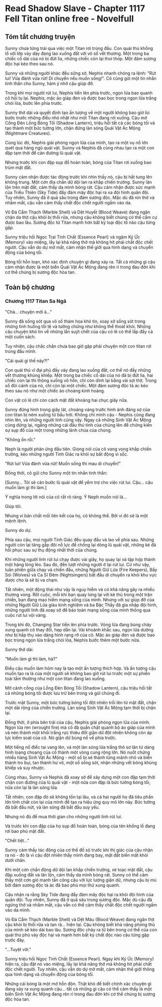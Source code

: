 # Read Shadow Slave - Chapter 1117 Fell Titan online free - Novelfull

## Tóm tắt chương truyện

Sunny chưa từng trải qua việc một Titan rơi trúng đầu. Con quái thú khổng lồ với lớp vảy dày đang lao xuống đất với vô số vết thương. Một trong ba chiếc cổ dài của nó bị đứt lìa, những chiếc còn lại thoi thóp. Một đám sương độc hại kéo theo sau nó.

Sunny và những người khác đều sững sờ. Nephis nhanh chóng ra lệnh: "Rút lui! Vừa đánh vừa rút! Di chuyển nếu muốn sống!". Cô cũng gửi một tin nhắn tinh thần cho Sunny, hàm ý nhờ cậu giúp đỡ.

Trong khi mọi người rút lui, Nephis tiến lên phía trước, ngọn lửa bao quanh cô hội tụ lại. Nephis, mặc áo giáp đen và được bao bọc trong ngọn lửa trắng chói lòa, bước lên phía trước.

Sunny thở dài và quyết định tạo ấn tượng về một người không bao giờ lùi bước trước những điều nhỏ nhặt như một Titan đang rơi xuống. Cậu mở Cổng Đèn Lồng Bóng Tối (Shadow Lantern), triệu hồi tất cả các bóng tối và tạo thành một bức tường lớn, chặn đứng làn sóng Quái Vật Ác Mộng (Nightmare Creatures).

Cùng lúc đó, Nephis giải phóng ngọn lửa của mình, tạo ra một vụ nổ lớn quét qua hàng ngũ quái vật. Sunny và Nephis đã cùng nhau tạo ra một con đập tạm thời để cản đường lũ quái vật.

Nhưng trước khi con đập sụp đổ hoàn toàn, bóng của Titan rơi xuống bao trùm mặt đất.

Sunny cảm nhận được tác động trước khi nhìn thấy nó, cậu bị hất tung lên không trung. Một cơn địa chấn dữ dội lan ra khắp chiến trường. Sunny lăn lộn trên mặt đất, cảm thấy da mình bỏng rát. Cậu cảm nhận được sức mạnh của Triều Thiên (Sky Tide) đẩy đám mây độc hại ra xa đội hình quân đội. Tuy nhiên, Sunny đã ở quá sâu trong đám sương độc. Mặc dù đã nín thở và nhắm mắt, cậu vẫn cảm thấy chất độc chết người ngấm vào da.

Vỏ Đá Cẩm Thạch (Marble Shell) và Dệt Huyết (Blood Weave) đang ngăn chặn da thịt cậu khỏi bị thối rữa, nhưng cậu không biết chúng có thể cầm cự được bao lâu. Sương độc từ Titan mạnh hơn bất kỳ loại độc tố nào cậu từng gặp.

Sunny triệu hồi Ngọc Trai Tinh Chất (Essence Pearl) và ngậm Ký Ức (Memory) vào miệng, lấy lại khả năng thở mà không hít phải chất độc chết người. Cậu vẫn do dự mở mắt, cảm nhận thế giới qua hình dạng và chuyển động của bóng tối.

Bóng tối hỗn loạn, khó xác định chuyện gì đang xảy ra. Tất cả những gì cậu cảm nhận được là một biển Quái Vật Ác Mộng đang rên rỉ trong đau đớn khi cơ thể chúng bị sương độc hòa tan.

## Toàn bộ chương

### Chương 1117 Titan Sa Ngã

"Chà... chuyện mới à..."

Sunny đã sống sót qua vô số thảm họa khó tin, xoay xở sống sót trong những tình huống tồi tệ và tưởng chừng như không thể thoát khỏi. Những câu chuyện khó tin về những lần suýt chết của cậu có lẽ có thể lấp đầy cả một cuốn sách.

Tuy nhiên, cậu chắc chắn chưa bao giờ gặp phải chuyện một con titan rơi trúng đầu mình.

"Cái quái gì thế này?!"

Con quái thú vĩ đại phủ đầy vảy đang lao xuống đất, cơ thể nó đầy những vết thương khủng khiếp. Một trong ba chiếc cổ dài của nó đã bị đứt lìa, hai chiếc còn lại thì thõng xuống vô hồn, chỉ còn dính lại bằng vài sợi thịt. Trong số đôi cánh của nó, chỉ còn lại một chiếc. Một đám sương độc tà ác kéo theo sau nó như một chiếc áo choàng kinh hoàng.

Con vật có lẽ chỉ còn cách mặt đất khoảng hai chục giây nữa.

Sunny đứng hình trong giây lát, choáng váng trước hình ảnh đáng sợ của con titan bị ném xuống từ bầu trời. Không chỉ mình cậu - Nephis cũng đang nhìn lên, và những người lính cũng vậy. Ngay cả những Sinh Vật Ác Mộng cũng dừng lại, ngẩng những cái đầu thú tính của chúng lên để chứng kiến sự sụp đổ của một trong những lãnh chúa của chúng.

"Không ổn rồi."

Neph là người phản ứng đầu tiên. Giọng nói của cô vang vọng khắp chiến trường, kéo những người Tỉnh Giác ra khỏi sự bất động vì sốc.

"Rút lui! Vừa đánh vừa rút! Muốn sống thì mau di chuyển!"

Đồng thời, cô gửi cho Sunny một tin nhắn tinh thần:

[Sunny... Tôi sẽ cản bước lũ quái vật để yểm trợ cho việc rút lui. Cậu... cậu muốn làm gì thì làm.]

Ý nghĩa trong lời nói của cô rất rõ ràng. Ý Neph muốn nói là...

Giúp tôi.

Nhưng vì bản chất mối liên kết của họ, cô không thể. Bởi vì đó sẽ là một mệnh lệnh.

Sunny do dự.

Phía sau cậu, mọi người Tỉnh Giác đều quay đầu và lao về phía sau. Những người còn lại tăng gấp đôi nỗ lực để chống lại dòng lũ quái vật, những kẻ đã hồi phục sau sự thụ động nhất thời của chúng.

Khi những người lính rút lui chạy được vài giây, họ quay lại và tập hợp thành một hàng lỏng lẻo. Sau đó, đến lượt những người ở lại rút lui. Cứ như vậy, luân phiên giữa chạy và chiến đấu, những Người Giữ Lửa (Fire Keepers), Bầy Sói (Wolves) và Ca Sĩ Đêm (Nightsingers) bắt đầu di chuyển ra khỏi khu vực được cho là sẽ bị va chạm.

Tất nhiên, một động thái như vậy là nguy hiểm và có khả năng gây ra nhiều thương vong. Rốt cuộc, mỗi khi bạn quay lưng lại với kẻ thù trong một trận chiến, bạn đang mạo hiểm mạng sống của mình. Nhưng với sự giúp đỡ của những Người Giữ Lửa giàu kinh nghiệm và ba Bậc Thầy đã gia nhập đội hình, những người lính đã xoay sở để bảo toàn mạng sống của mình thông qua cuộc rút lui vội vàng.

Trong khi đó, Changing Star tiến lên phía trước. Vòng lửa đang bùng cháy xung quanh cô thay đổi, hẹp dần lại. Vài khoảnh khắc sau, ngọn lửa dường như bị hấp thụ vào dáng hình rạng rỡ của cô. Mặc áo giáp đen và được bao bọc trong ngọn lửa trắng chói lóa, Nephis bước thêm một bước nữa.

Sunny thở dài.

"Muốn làm gì thì làm, hả?"

Điều cậu muốn làm hôm nay là tạo một ấn tượng thích hợp. Và ấn tượng cậu muốn tạo ra là của một người sẽ không bao giờ rút lui trước một sự phiền toái tầm thường như một con titan đang lao xuống.

Mở cánh cổng của Lồng Đèn Bóng Tối (Shadow Lantern), cậu triệu hồi tất cả những bóng tối được lưu trữ bên trong và gửi chúng đi.

Trước mặt Sunny, một bức tường bóng tối đột nhiên trồi lên từ mặt đất, chặn một dải rộng của chiến trường. Làn sóng Sinh Vật Ác Mộng tạm thời bị chặn lại.

Đồng thời, ở phía bên trái của cậu, Nephis giải phóng ngọn lửa của mình. Ngọn lửa rèn (wrought fire) mà cô đã quấn chặt quanh bộ áo giáp của mình và nén thành một khối trắng rực thiêu đốt giận dữ đột nhiên không còn áp lực kiểm soát của cô. Nó giận dữ bùng nổ về phía trước.

Một tiếng nổ điếc tai vang lên, và một làn sóng lửa trắng thô sơ lăn từ dáng hình loạng choạng của cô thành một vòng cung rộng lớn. Nó nuốt chửng nhiều hàng Sinh Vật Ác Mộng - một số bị xé thành từng mảnh nhỏ và biến thành tro bụi, tan thành hư vô, một số sống sót, nhận những vết bỏng khủng khiếp và suy nhược.

Cùng nhau, Sunny và Nephis đã xoay sở để xây dựng một con đập tạm thời chặn con đường của lũ quái vật - một nửa con đập là bức tường bóng tối, nửa còn lại là làn sóng lửa.

Tất nhiên, con đập đó sẽ không tồn tại lâu, và cả hai người họ đã tiêu phần lớn tinh chất còn lại của mình để tạo ra hiệu ứng quy mô lớn này. Bức tường đã bắt đầu nứt, và làn sóng đã bắt đầu suy yếu.

Nhưng nó đủ để mua thời gian cho những người lính rút lui.

Và trước khi con đập của họ sụp đổ hoàn toàn, bóng của tên khổng lồ đang rơi bao phủ mặt đất.

"Chết tiệt..."

Sunny cảm thấy tác động của cơ thể đồ sộ trước khi thị giác của cậu nhận ra nó - đó là vì cậu đột nhiên thấy mình đang bay, mặt đất biến mất khỏi dưới chân.

Khi một cơn chấn động dữ dội lan khắp chiến trường, xé toạc mặt đất, cậu đập xuống đất và lăn lộn, cảm thấy da mình bỏng rát. Sunny có thể cảm thấy một cơn gió mạnh tấn công cậu với lực lượng giận dữ, nhưng cậu bị mù bởi đám sương độc tà ác đã bao phủ mọi thứ xung quanh.

Cậu nhận ra rằng Sky Tide đang đẩy đám mây độc hại ra khỏi đội hình của quân đội. Tuy nhiên, Sunny đã ở quá sâu trong sương độc. Mặc dù cậu đã ngừng thở và nhắm mắt, cậu vẫn có thể cảm thấy chất độc chết người ngấm vào da mình.

Vỏ Đá Cẩm Thạch (Marble Shell) và Dệt Máu (Blood Weave) đang ngăn thịt cậu khỏi bị thối rữa và tan rã... hiện tại. Cậu không biết khả năng phòng thủ của mình sẽ kéo dài bao lâu. Sương độc chảy ra từ bên trong cơ thể của con quái thú phủ vảy độc hại và mạnh hơn bất kỳ chất độc nào cậu từng gặp trước đây.

"...Tuyệt vời."

Sunny triệu hồi Ngọc Tinh Chất (Essence Pearl). Ngay khi Ký Ức (Memory) hiện ra, cậu đặt nó vào miệng, lấy lại khả năng thở mà không hít phải chất độc chết người. Tuy nhiên, cậu vẫn do dự mở mắt, cảm nhận thế giới thông qua hình dạng và chuyển động của bóng tối.

Những cái bóng là một mớ hỗn độn. Thật khó để biết chính xác chuyện gì đang xảy ra xung quanh cậu... tất cả những gì cậu có thể cảm thấy là một biển Sinh Vật Ác Mộng đang rên rỉ trong đau đớn khi cơ thể chúng bị sương độc hòa tan.